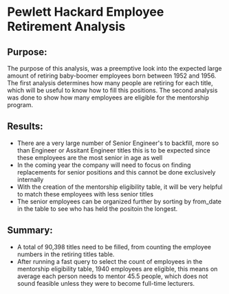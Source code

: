 # Pewlett Hackard Employee Retirement Analysis

## Purpose:

The purpose of this analysis, was a preemptive look into the expected large amount of retiring baby-boomer employees born between 1952 and 1956. The first analysis determines how many people are retiring for each title, which will be useful to know how to fill this positions. The second analysis was done to show how many employees are eligible for the mentorship program.

## Results:
- There are a very large number of  Senior Engineer's to backfill, more so than Engineer or Assitant Engineer titles this is to be expected since these employees are the most senior in age as well
- In the coming year the company will need to focus on finding replacements for senior positions and this cannot be done exclusively internally
- With the creation of the mentorship eligibility table, it will be very helpful to match these employees with less senior titles
- The senior employees can be organized further by sorting by from_date in the table to see who has held the positoin the longest.

## Summary:
- A total of 90,398 titles need to be filled, from counting the employee numbers in the retiring titles table. 
- After running a fast query to select the count of employees in the mentorship eligibility table, 1940 employees are eligible, this means on average each person needs to mentor 45.5 people, which does not sound feasible unless they were to become full-time lecturers. 
